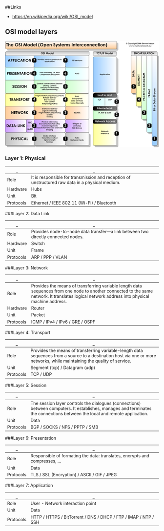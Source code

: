 ##Links
- https://en.wikipedia.org/wiki/OSI_model

## OSI model layers

![OSI](osi.png)

### Layer 1: Physical

| _ | _ |
| --- | --- |
| Role | It is responsible for transmission and reception of unstructured raw data in a physical medium. |
| Hardware | Hubs |
| Unit | Bit |
| Protocols | Ethernet / IEEE 802.11 (Wi-Fi) / Bluetooth |


###Layer 2: Data Link

| _ | _ |
| --- | --- |
| Role | Provides node-to-node data transfer—a link between two directly connected nodes. |
| Hardware | Switch |
| Unit | Frame |
| Protocols | ARP / PPP / VLAN |


###Layer 3: Network

| _ | _ |
| --- | --- |
| Role | Provides the means of transferring variable length data sequences from one node to another connected to the same network. It translates logical network address into physical machine address. |
| Hardware | Router |
| Unit | Packet |
| Protocols | ICMP / IPv4 / IPv6 / GRE / OSPF |


###Layer 4: Transport

| _ | _ |
| --- | --- |
| Role | Provides the means of transferring variable-length data sequences from a source to a destination host via one or more networks, while maintaining the quality of service. |
| Unit | Segment (tcp) / Datagram (udp) |
| Protocols | TCP / UDP |


###Layer 5: Session

| _ | _ |
| --- | --- |
| Role | The session layer controls the dialogues (connections) between computers. It establishes, manages and terminates the connections between the local and remote application. |
| Unit | Data |
| Protocols | BGP / SOCKS / NFS / PPTP / SMB |


###Layer 6: Presentation

| _ | _ |
| --- | --- |
| Role | Responsible of formating the data: translates, encrypts and compresses, ... |
| Unit | Data |
| Protocols | TLS / SSL (Encryption) / ASCII / GIF / JPEG |


###Layer 7: Application

| _ | _ |
| --- | --- |
| Role | User - Network interaction point |
| Unit | Data |
| Protocols | HTTP / HTTPS / BitTorrent / DNS / DHCP / FTP / IMAP / NTP / SSH |
